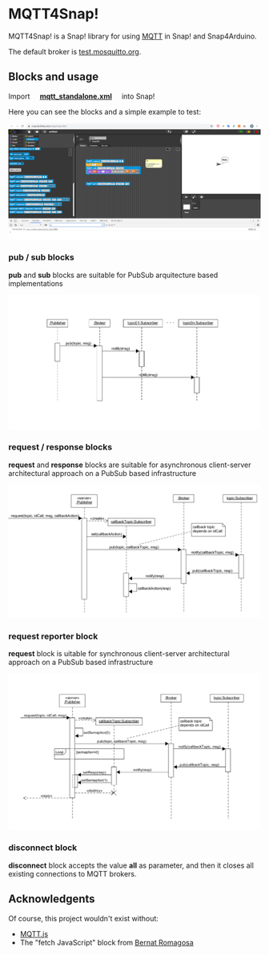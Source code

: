# MQTT4Snap!

MQTT4Snap! is a Snap! library for using [MQTT](https://en.wikipedia.org/wiki/MQTT) in Snap! and Snap4Arduino.

The default broker is  [test.mosquitto.org](https://test.mosquitto.org).

## Blocks and usage

Import &nbsp;&nbsp;&nbsp;   **[mqtt_standalone.xml](https://raw.githubusercontent.com/pixavier/mqtt4snap/master/mqtt-standalone.xml)**  &nbsp;&nbsp;&nbsp;  into Snap!

Here you can see the blocks and a simple example to test:

![Minimal example](img/mqtt4snap.png)


### pub / sub blocks

**pub** and **sub** blocks are suitable for PubSub arquitecture based implementations

![pub sub blocks](img/PubSub.png)

### request / response blocks

**request** and **response** blocks are suitable for asynchronous client-server architectural approach on a PubSub based infrastructure

![request response blocks](img/PubSub_client-server_async.png)

### request reporter block

**request** block is uitable for synchronous client-server architectural approach on a PubSub based infrastructure

![request reporter block](img/PubSub_client-server_sync.png)

### disconnect block

**disconnect** block accepts the value **all** as parameter, and then it closes all existing connections to MQTT brokers.


## Acknowledgents

Of course, this project wouldn't exist without:

- [MQTT.js](https://github.com/mqttjs/MQTT.js)
- The "fetch JavaScript" block from [Bernat Romagosa](https://github.com/bromagosa)

